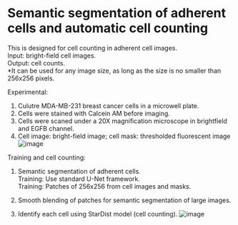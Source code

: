 # Semantic segmentation of adherent cells and automatic cell counting
This is designed for cell counting in adherent cell images. <br />
Input: bright-field cell images.<br />
Output: cell counts.<br />
*It can be used for any image size, as long as the size is no smaller than 256x256 pixels.

Experimental:  
1. Culutre MDA-MB-231 breast cancer cells in a microwell plate.
2. Cells were stained with Calcein AM before imaging.
3. Cells were scaned under a 20X magnification microscope in brightfield and EGFB channel.
4. Cell image: bright-field image; cell mask: thresholded fluorescent image
![image](https://github.com/user-attachments/assets/d9993254-a067-40ee-9aa0-f9190ec39912)


Training and cell counting:

1. Semantic segmentation of adherent cells.<br />
   Training: Use standard U-Net framework.<br />
   Training: Patches of 256x256 from cell images and masks.<br />
   
2. Smooth blending of patches for semantic segmentation of large images.
  
3. Identify each cell using StarDist model (cell counting).
![image](https://github.com/user-attachments/assets/104c6287-903e-4712-90f6-e0352250c1cf)



